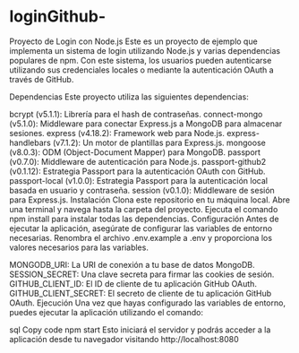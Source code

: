 # loginGithub-
Proyecto de Login con Node.js
Este es un proyecto de ejemplo que implementa un sistema de login utilizando Node.js y varias dependencias populares de npm. Con este sistema, los usuarios pueden autenticarse utilizando sus credenciales locales o mediante la autenticación OAuth a través de GitHub.

Dependencias
Este proyecto utiliza las siguientes dependencias:

bcrypt (v5.1.1): Librería para el hash de contraseñas.
connect-mongo (v5.1.0): Middleware para conectar Express.js a MongoDB para almacenar sesiones.
express (v4.18.2): Framework web para Node.js.
express-handlebars (v7.1.2): Un motor de plantillas para Express.js.
mongoose (v8.0.3): ODM (Object-Document Mapper) para MongoDB.
passport (v0.7.0): Middleware de autenticación para Node.js.
passport-github2 (v0.1.12): Estrategia Passport para la autenticación OAuth con GitHub.
passport-local (v1.0.0): Estrategia Passport para la autenticación local basada en usuario y contraseña.
session (v0.1.0): Middleware de sesión para Express.js.
Instalación
Clona este repositorio en tu máquina local.
Abre una terminal y navega hasta la carpeta del proyecto.
Ejecuta el comando npm install para instalar todas las dependencias.
Configuración
Antes de ejecutar la aplicación, asegúrate de configurar las variables de entorno necesarias. Renombra el archivo .env.example a .env y proporciona los valores necesarios para las variables.

MONGODB_URI: La URI de conexión a tu base de datos MongoDB.
SESSION_SECRET: Una clave secreta para firmar las cookies de sesión.
GITHUB_CLIENT_ID: El ID de cliente de tu aplicación GitHub OAuth.
GITHUB_CLIENT_SECRET: El secreto de cliente de tu aplicación GitHub OAuth.
Ejecución
Una vez que hayas configurado las variables de entorno, puedes ejecutar la aplicación utilizando el comando:

sql
Copy code
npm start
Esto iniciará el servidor y podrás acceder a la aplicación desde tu navegador visitando http://localhost:8080
